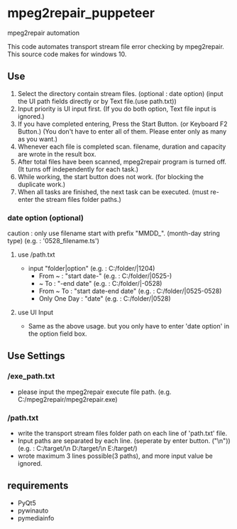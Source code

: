 # mpeg2repair_puppeteer
mpeg2repair automation

This code automates transport stream file error checking by mpeg2repair.
This source code makes for windows 10.

## Use
 1. Select the directory contain stream files. (optional : date option) (input the UI path fields directly or by Text file.(use path.txt))
 2. Input priority is UI input first. (If you do both option, Text file input is ignored.)
 3. If you have completed entering, Press the Start Button. (or Keyboard F2 Button.) (You don't have to enter all of them. Please enter only as many as you want.)
 4. Whenever each file is completed scan. filename, duration and capacity are wrote in the result box.
 5. After total files have been scanned, mpeg2repair program is turned off. (It turns off independently for each task.)
 6. While working, the start button does not work. (for blocking the duplicate work.)
 7. When all tasks are finished, the next task can be executed. (must re-enter the stream files folder paths.) 

### date option (optional)
caution : only use filename start with prefix "MMDD_". (month-day string type)
(e.g. : '0528_filename.ts')

1. use /path.txt
   * input "folder|option" (e.g. : C:/folder/|1204)
     * From ~ : "start date-" (e.g. : C:/folder/|0525-)
     * ~ To : "-end date" (e.g. : C:/folder/|-0528)
     * From ~ To : "start date-end date" (e.g. : C:/folder/|0525-0528)
     * Only One Day : "date" (e.g. : C:/folder/|0528)

2. use UI Input
   * Same as the above usage. but you only have to enter 'date option' in the option field box.

## Use Settings
### /exe_path.txt
 * please input the mpeg2repair execute file path. (e.g. C:/mpeg2repair/mpeg2repair.exe)

### /path.txt
* write the transport stream files folder path on each line of 'path.txt' file.
* Input paths are separated by each line. (seperate by enter button. ("\n"))
  (e.g. : 
  C:/target/\n
  D:/target/\n
  E:/target/)
* wrote maximum 3 lines possible(3 paths), and more input value be ignored.

## requirements
* PyQt5
* pywinauto
* pymediainfo
